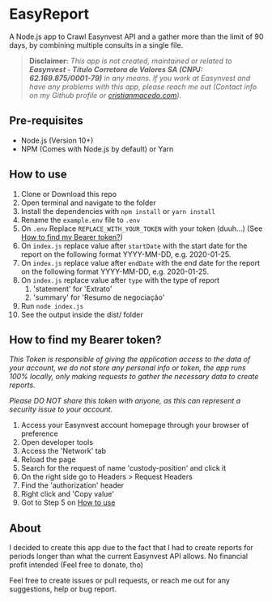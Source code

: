 # EasyReport

A Node.js app to Crawl Easynvest API and a gather more than the limit of 90 days, by combining multiple consults in a single file.

> **Disclaimer:** _This app is not created, maintained or related to **Easynvest - Título Corretora de Valores SA (CNPJ: 62.169.875/0001-79)** in any means. If you work at Easynvest and have any problems with this app, please reach me out (Contact info on my Github profile or [cristianmacedo.com](https://cristianmacedo.com))._

## Pre-requisites

-   Node.js (Version 10+)
-   NPM (Comes with Node.js by default) or Yarn

## How to use

1.  Clone or Download this repo
2.  Open terminal and navigate to the folder
3.  Install the dependencies with `npm install` or `yarn install`
4.  Rename the `example.env` file to `.env`
5.  On `.env` Replace `REPLACE_WITH_YOUR_TOKEN` with your token (duuh...) (See [How to find my Bearer token?](#how-to-find-my-bearer-token))
6.  On `index.js` replace value after `startDate` with the start date for the report on the following format YYYY-MM-DD, e.g. 2020-01-25.
7.  On `index.js` replace value after `endDate` with the end date for the report on the following format YYYY-MM-DD, e.g. 2020-01-25.
8.  On `index.js` replace value after `type` with the type of report
    1.  'statement' for 'Extrato'
    2.  'summary' for 'Resumo de negociação'
9.  Run `node index.js`
10. See the output inside the dist/ folder

## How to find my Bearer token?

_This Token is responsible of giving the application access to the data of your account, we do not store any personal info or token, the app runs 100% locally, only making requests to gather the necessary data to create reports._

_Please DO NOT share this token with anyone, as this can represent a security issue to your account._

1. Access your Easynvest account homepage through your browser of preference
2. Open developer tools
3. Access the 'Network' tab
4. Reload the page
5. Search for the request of name 'custody-position' and click it
6. On the right side go to Headers > Request Headers
7. Find the 'authorization' header
8. Right click and 'Copy value'
9. Got to Step 5 on [How to use](#how-to-use)

## About

I decided to create this app due to the fact that I had to create reports for periods longer than what the current Easynvest API allows. No financial profit intended (Feel free to donate, tho)

Feel free to create issues or pull requests, or reach me out for any suggestions, help or bug report.
